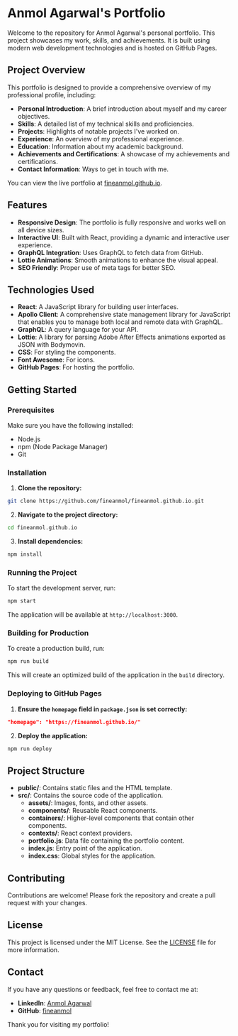 # Anmol Agarwal's Portfolio

Welcome to the repository for Anmol Agarwal's personal portfolio. This project showcases my work, skills, and achievements. It is built using modern web development technologies and is hosted on GitHub Pages.

## Project Overview

This portfolio is designed to provide a comprehensive overview of my professional profile, including:

- **Personal Introduction**: A brief introduction about myself and my career objectives.
- **Skills**: A detailed list of my technical skills and proficiencies.
- **Projects**: Highlights of notable projects I've worked on.
- **Experience**: An overview of my professional experience.
- **Education**: Information about my academic background.
- **Achievements and Certifications**: A showcase of my achievements and certifications.
- **Contact Information**: Ways to get in touch with me.

You can view the live portfolio at [fineanmol.github.io](https://fineanmol.github.io/).

## Features

- **Responsive Design**: The portfolio is fully responsive and works well on all device sizes.
- **Interactive UI**: Built with React, providing a dynamic and interactive user experience.
- **GraphQL Integration**: Uses GraphQL to fetch data from GitHub.
- **Lottie Animations**: Smooth animations to enhance the visual appeal.
- **SEO Friendly**: Proper use of meta tags for better SEO.

## Technologies Used

- **React**: A JavaScript library for building user interfaces.
- **Apollo Client**: A comprehensive state management library for JavaScript that enables you to manage both local and remote data with GraphQL.
- **GraphQL**: A query language for your API.
- **Lottie**: A library for parsing Adobe After Effects animations exported as JSON with Bodymovin.
- **CSS**: For styling the components.
- **Font Awesome**: For icons.
- **GitHub Pages**: For hosting the portfolio.

## Getting Started

### Prerequisites

Make sure you have the following installed:

- Node.js
- npm (Node Package Manager)
- Git

### Installation

1. **Clone the repository:**

```sh
git clone https://github.com/fineanmol/fineanmol.github.io.git
```

2. **Navigate to the project directory:**

```sh
cd fineanmol.github.io
```

3. **Install dependencies:**

```sh
npm install
```

### Running the Project

To start the development server, run:

```sh
npm start
```

The application will be available at `http://localhost:3000`.

### Building for Production

To create a production build, run:

```sh
npm run build
```

This will create an optimized build of the application in the `build` directory.

### Deploying to GitHub Pages

1. **Ensure the `homepage` field in `package.json` is set correctly:**

```json
"homepage": "https://fineanmol.github.io/"
```

2. **Deploy the application:**

```sh
npm run deploy
```

## Project Structure

- **public/**: Contains static files and the HTML template.
- **src/**: Contains the source code of the application.
  - **assets/**: Images, fonts, and other assets.
  - **components/**: Reusable React components.
  - **containers/**: Higher-level components that contain other components.
  - **contexts/**: React context providers.
  - **portfolio.js**: Data file containing the portfolio content.
  - **index.js**: Entry point of the application.
  - **index.css**: Global styles for the application.

## Contributing

Contributions are welcome! Please fork the repository and create a pull request with your changes.

## License

This project is licensed under the MIT License. See the [LICENSE](LICENSE) file for more information.

## Contact

If you have any questions or feedback, feel free to contact me at:

<!-- **Email**: anmol.agarwal2004@yahoo.com -->
- **LinkedIn**: [Anmol Agarwal](https://www.linkedin.com/in/fineanmol/)
- **GitHub**: [fineanmol](https://github.com/fineanmol)

Thank you for visiting my portfolio!
